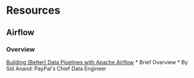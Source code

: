 # Resources

## Airflow
### Overview
[Building (Better) Data Pipelines with Apache Airflow](https://www.youtube.com/watch?v=6eNiCLanXJY)
    * Brief Overview
    * By Sid Anand: PayPal's Chief Data Engineer
